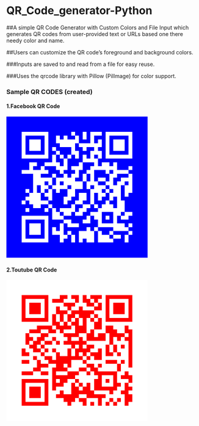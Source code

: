 # QR_Code_generator-Python

##A simple QR Code Generator with Custom Colors and File Input which generates QR codes from user-provided text or URLs based one there needy color and name. 

##Users can customize the QR code’s foreground and background colors. 

###Inputs are saved to and read from a file for easy reuse. 

###Uses the qrcode library with Pillow (PilImage) for color support.

### Sample QR CODES (created)

#### 1.Facebook QR Code
![FB QR](QR_CODE_generator/facebook.png)
#### 2.Toutube QR Code
![Youtube QR](QR_CODE_generator/youtube.png)

